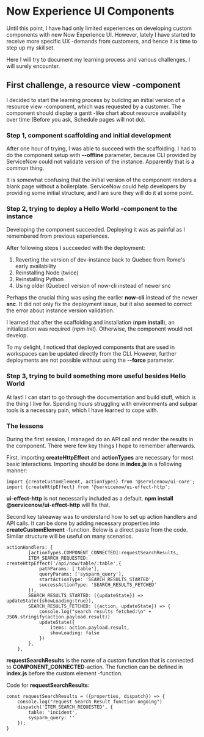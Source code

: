 # Now Experience UI Components

Until this point, I have had only limited experiences on developing custom components with new Now Experience UI. However, lately I have started to receive more specific UX -demands from customers, and hence it is time to step up my skillset.

Here I will try to document my learning process and various challenges, I will surely encounter.

## First challenge, a resource view -component

I decided to start the learning process by building an initial version of a resource view -component, which was requested by a customer. The component should display a gantt -like chart about resource availability over time (Before you ask, Schedule pages will not do).

### Step 1, component scaffolding and initial development

After one hour of trying, I was able to succeed with the scaffolding. I had to do the component setup with **--offline** parameter, because CLI provided by ServiceNow could not validate version of the instance. Apparently that is a common thing.

It is somewhat confusing that the initial version of the component renders a blank page without a boilerplate. ServiceNow could help developers by providing some initial structure, and I am sure they will do it at some point.

### Step 2, trying to deploy a Hello World -component to the instance

Developing the component succeeded. Deploying it was as painful as I remembered from previous experiences.

After following steps I succeeded with the deployment:

1. Reverting the version of dev-instance back to Quebec from Rome's early availability
2. Reinstalling Node (twice)
3. Reinstalling Python
4. Using older (Quebec) version of now-cli instead of newer snc

Perhaps the crucial thing was using the earlier **now-cli** instead of the newer **snc**. It did not only fix the deployment issue, but it also seemed to correct the error about instance version validation.

I learned that after the scaffolding and installation (**npm install**), an initialization was required (*npm init*). Otherwise, the component would not develop.

To my delight, I noticed that deployed components that are used in workspaces can be updated directly from the CLI. However, further deployments are not possible without using the **--force** parameter.

### Step 3, trying to build something more useful besides Hello World

At last! I can start to go through the documentation and build stuff, which is the thing I live for. Spending hours struggling with environments and subpar tools is a necessary pain, which I have learned to cope with.

### The lessons

During the first session, I managed do an API call and render the results in the component. There were few key things I hope to remember afterwards. 

First, importing **createHttpEffect** and **actionTypes** are necessary for most basic interactions. Importing should be done in **index.js** in a following manner:

    import {createCustomElement, actionTypes} from '@servicenow/ui-core';
    import {createHttpEffect} from '@servicenow/ui-effect-http';

**ui-effect-http** is not necessarily included as a default. **npm install @servicenow/ui-effect-http** will fix that.

Second key takeaway was to understand how to set up action handlers and API calls. It can be done by adding necessary properties into **createCustomElement** -function. Below is a direct paste from the code. Similar structure will be useful on many scenarios.

    actionHandlers: {
            [actionTypes.COMPONENT_CONNECTED]:requestSearchResults,
            ITEM_SEARCH_REQUESTED: createHttpEffect('/api/now/table/:table',{
                pathParams: ['table'],
                queryParams: ['sysparm_query'],
                startActionType: 'SEARCH_RESULTS_STARTED',
                successActionType: 'SEARCH_RESULTS_FETCHED'
            }),
            SEARCH_RESULTS_STARTED: ({updateState}) => updateState({showLoading:true}),
            SEARCH_RESULTS_FETCHED: ({action, updateState}) => {
                console.log("search results fetched:\n" + JSON.stringify(action.payload.result))
                updateState({
                    items: action.payload.result, 
                    showLoading: false
                })
            },
        },

**requestSearchResults** is the name of a custom function that is connected to **COMPONENT_CONNECTED**-action. The function can be defined in **index.js** before the custom element -function. 

Code for **requestSearchResults**:

    const requestSearchResults = ({properties, dispatch}) => {
        console.log("request Search Result function ongoing")
        dispatch('ITEM_SEARCH_REQUESTED', {
            table: 'incident',
            sysparm_query: ''
        });
    }